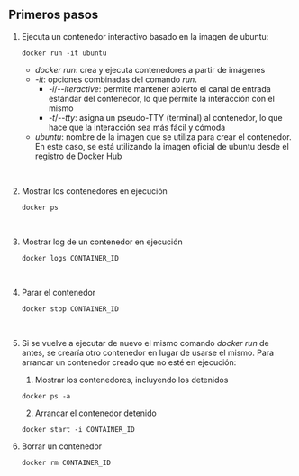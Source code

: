 ## Primeros pasos

1. Ejecuta un contenedor interactivo basado en la imagen de ubuntu:

   ```
   docker run -it ubuntu
   ```

   - _docker run_: crea y ejecuta contenedores a partir de imágenes
   - _-it_: opciones combinadas del comando _run_.
     - _-i_/_--iteractive_: permite mantener abierto el canal de entrada estándar del contenedor, lo que permite la interacción con el mismo
     - _-t_/_--tty_: asigna un pseudo-TTY (terminal) al contenedor, lo que hace que la interacción sea más fácil y cómoda
   - _ubuntu_: nombre de la imagen que se utiliza para crear el contenedor. En este caso, se está utilizando la imagen oficial de ubuntu desde el registro de Docker Hub

<br>

2. Mostrar los contenedores en ejecución
   ```
   docker ps
   ```

<br>

3. Mostrar log de un contenedor en ejecución

   ```
   docker logs CONTAINER_ID
   ```

<br>

4. Parar el contenedor
   ```
   docker stop CONTAINER_ID
   ```

<br>

5. Si se vuelve a ejecutar de nuevo el mismo comando _docker run_ de antes, se crearía otro contenedor en lugar de usarse el mismo. Para arrancar un contenedor creado que no esté en ejecución:

   1. Mostrar los contenedores, incluyendo los detenidos

   ```
   docker ps -a
   ```

   2. Arrancar el contenedor detenido

   ```
   docker start -i CONTAINER_ID
   ```

6. Borrar un contenedor
   ```
   docker rm CONTAINER_ID
   ```
